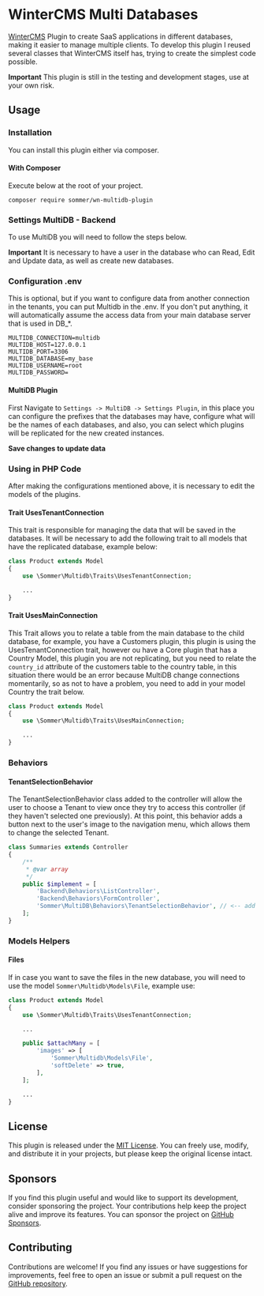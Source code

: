 # WinterCMS Multi Databases

[WinterCMS](http://wintercms.com/) Plugin to create SaaS applications in different databases, making it easier to manage multiple clients.
To develop this plugin I reused several classes that WinterCMS itself has, trying to create the simplest code possible.

**Important**
This plugin is still in the testing and development stages, use at your own risk.

## Usage
### Installation
You can install this plugin either via composer.

#### With Composer
Execute below at the root of your project.
```
composer require sommer/wn-multidb-plugin
```

### Settings MultiDB - Backend
To use MultiDB you will need to follow the steps below.

**Important**
It is necessary to have a user in the database who can Read, Edit and Update data, as well as create new databases.

### Configuration .env
This is optional, but if you want to configure data from another connection in the tenants, you can put Multidb in the .env. If you don't put anything, it will automatically assume the access data from your main database server that is used in DB_*.

```
MULTIDB_CONNECTION=multidb
MULTIDB_HOST=127.0.0.1
MULTIDB_PORT=3306
MULTIDB_DATABASE=my_base
MULTIDB_USERNAME=root
MULTIDB_PASSWORD=
```

#### MultiDB Plugin
First Navigate to `Settings -> MultiDB -> Settings Plugin`, in this place you can configure the prefixes that the databases may have, configure what will be the names of each databases, and also, you can select which plugins will be replicated for the new created instances.

**Save changes to update data**

### Using in PHP Code
After making the configurations mentioned above, it is necessary to edit the models of the plugins.

#### Trait UsesTenantConnection
This trait is responsible for managing the data that will be saved in the databases. It will be necessary to add the following trait to all models that have the replicated database, example below:

```php
class Product extends Model
{
	use \Sommer\Multidb\Traits\UsesTenantConnection;

	...
}
```
#### Trait UsesMainConnection
This Trait allows you to relate a table from the main database to the child database, for example, you have a Customers plugin, this plugin is using the UsesTenantConnection trait, however ou have a Core plugin that has a Country Model, this plugin you are not replicating, but you need to relate the `country_id` attribute of the customers table to the country table, in this situation there would be an error because MultiDB change connections momentarily, so as not to have a problem, you need to add in your model Country the trait below.

```php
class Product extends Model
{
    use \Sommer\Multidb\Traits\UsesMainConnection;

    ...
}
```

### Behaviors
#### TenantSelectionBehavior
The TenantSelectionBehavior class added to the controller will allow the user to choose a Tenant to view once they try to access this controller (if they haven't selected one previously). At this point, this behavior adds a button next to the user's image to the navigation menu, which allows them to change the selected Tenant.

```php
class Summaries extends Controller
{
    /**
     * @var array
     */
    public $implement = [
        'Backend\Behaviors\ListController',
        'Backend\Behaviors\FormController',
        'Sommer\MultiDB\Behaviors\TenantSelectionBehavior', // <-- add this line
    ];
}
```


### Models Helpers
#### Files
If in case you want to save the files in the new database, you will need to use the model `Sommer\Multidb\Models\File`, example use:

```php
class Product extends Model
{
	use \Sommer\Multidb\Traits\UsesTenantConnection;

	...

	public $attachMany = [
        'images' => [
            'Sommer\Multidb\Models\File',
            'softDelete' => true,
        ],
    ];

    ...
}
```

## License
This plugin is released under the [MIT License](https://opensource.org/license/mit/). You can freely use, modify, and distribute it in your projects, but please keep the original license intact.

## Sponsors
If you find this plugin useful and would like to support its development, consider sponsoring the project. Your contributions help keep the project alive and improve its features.
You can sponsor the project on [GitHub Sponsors](https://github.com/sponsors/phpiando).

## Contributing
Contributions are welcome! If you find any issues or have suggestions for improvements, feel free to open an issue or submit a pull request on the [GitHub repository](https://github.com/phpiando/wn-multidb-plugin).